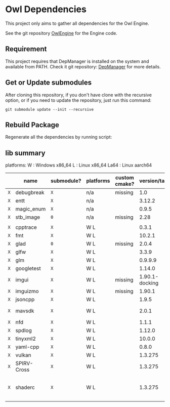 # Owl Dependencies

This project only aims to gather all dependencies for the Owl Engine.

See the git repository [OwlEngine](https://github.com/Silmaen/Owl) for the Engine code.

## Requirement

This project requires that DepManager is installed on the system and available
from PATH. Check it git repository: [DepManager](https://github.com/Silmaen/DepManager)
for more details.

## Get or Update submodules

After cloning this repository, if you don't have clone with the recursive option,
or if you need to update the repository, just run this command:

`git submodule update --init --recursive`

## Rebuild Package

Regenerate all the dependencies by running script:

## lib summary

platforms:
W : Windows x86_64
L : Linux x86_64
La64 : Linux aarch64

|     | name        | submodule? | platforms | custom cmake? | version/tag    | dependency                          | link                                                        |
|-----|-------------|------------|-----------|---------------|----------------|-------------------------------------|-------------------------------------------------------------|
| `X` | debugbreak  | `X`        | n/a       | missing       | 1.0            |                                     | [github](https://github.com/scottt/debugbreak)              |
| `X` | entt        | `X`        | n/a       |               | 3.12.2         |                                     | [github](https://github.com/skypjack/entt)                  |
| `X` | magic_enum  | `X`        | n/a       |               | 0.9.5          |                                     | [github](https://github.com/Neargye/magic_enum)             |
| `X` | stb_image   | `0`        | n/a       | missing       | 2.28           |                                     | [github](https://github.com/nothings/stb)                   |
|     |             |            |           |               |                |                                     |                                                             |
| `X` | cpptrace    | `X`        | W L       |               | 0.3.1          |                                     | [github](https://github.com/jeremy-rifkin/cpptrace)         |
| `X` | fmt         | `X`        | W L       |               | 10.2.1         |                                     | [github](https://github.com/fmtlib/fmt)                     |
| `X` | glad        | `0`        | W L       | missing       | 2.0.4          |                                     | [glad](https://glad.dav1d.de/)                              |
| `X` | glfw        | `X`        | W L       |               | 3.3.9          |                                     | [github](https://github.com/glfw/glfw)                      |
| `X` | glm         | `X`        | W L       |               | 0.9.9.9        |                                     | [github](https://github.com/g-truc/glm)                     |
| `X` | googletest  | `X`        | W L       |               | 1.14.0         |                                     | [github](https://github.com/google/googletest)              |
| `X` | imgui       | `X`        | W L       | missing       | 1.90.1-docking | glfw vulkan                         | [github](https://github.com/ocornut/imgui)                  |
| `X` | imguizmo    | `X`        | W L       | missing       | 1.90.1         | imgui                               | [github](https://github.com/CedricGuillemet/ImGuizmo)       |
| `X` | jsoncpp     | `X`        | W L       |               | 1.9.5          |                                     | [github](https://github.com/open-source-parsers/jsoncpp)    |
| `X` | mavsdk      | `X`        | W L       |               | 2.0.1          | jsoncpp tinyxml2                    | [github](https://github.com/mavlink/MAVSDK)                 |
| `X` | nfd         | `X`        | W L       |               | 1.1.1          |                                     | [github](https://github.com/btzy/nativefiledialog-extended) |
| `X` | spdlog      | `X`        | W L       |               | 1.12.0         | fmt                                 | [github](https://github.com/gabime/spdlog)                  |
| `X` | tinyxml2    | `X`        | W L       |               | 10.0.0         |                                     | [github](https://github.com/leethomason/tinyxml2)           |
| `X` | yaml-cpp    | `X`        | W L       |               | 0.8.0          |                                     | [github](https://github.com/jbeder/yaml-cpp)                |
| `X` | vulkan      | `X`        | W L       |               | 1.3.275        |                                     | [github](https://github.com/KhronosGroup/Vulkan-Loader)     |
| `X` | SPIRV-Cross | `X`        | W L       |               | 1.3.275        |                                     | [github](https://github.com/KhronosGroup/SPIRV-Cross)       |
| `X` | shaderc     | `X`        | W L       |               | 1.3.275        | spirv-tools, spirv-headers, glslang | [github](https://github.com/google/shaderc/)                |
